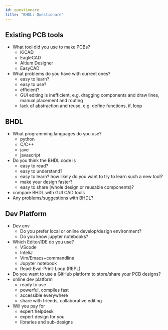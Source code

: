```yaml
---
id: questionare
title: "BHDL: Questionare"
---
```


## Existing PCB tools

- What tool did you use to make PCBs?
  - KiCAD
  - EagleCAD
  - Altium Designer
  - EasyCAD
- What problems do you have with current ones?
  - easy to learn?
  - easy to use?
  - efficient?
  - GUI editing is inefficient, e.g. dragging components and draw lines, manual placement and routing
  - lack of abstraction and reuse, e.g. define functions, if, loop

## BHDL

- What programming languages do you use?
  - python
  - C/C++
  - jave
  - javascript
- Do you think the BHDL code is
  - easy to read?
  - easy to understand?
  - easy to learn? how likely do you want to try to learn such a new tool?
  - make your design faster?
  - easy to share (whole design or reusable components)?
- compare BHDL with GUI CAD tools
- Any problems/suggestions with BHDL?

## Dev Platform

- Dev env
  - Do you prefer local or online develop/design environment?
  - Do you know jupyter notebooks?
- Which Editor/IDE do you use?
  - VScode
  - InteliJ
  - Vim/Emacs+commandline
  - Jupyter notebook
  - Read-Eval-Print-Loop (REPL)
- Do you want to use a GitHub platform to store/share your PCB designs?
- online dev platform
  - ready to use
  - powerful, compiles fast
  - accessible everywhere
  - share with friends, collaborative editing
- Will you pay for
  - expert helpdesk
  - expert design for you
  - libraries and sub-designs
